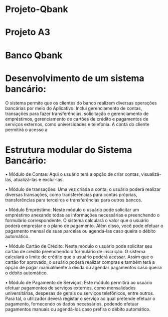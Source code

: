 # Projeto-Qbank
# Projeto A3
# Banco Qbank

# Desenvolvimento de um sistema bancário:
O sistema permite que os clientes do banco
realizem diversas operações bancárias por
meio do Aplicativo. Inclui gerenciamento
de contas, transações para fazer
transferências, solicitação e gerenciamento
de empréstimos, gerenciamento de cartões
de crédito e pagamentos de serviços
externos, como universidades e telefonia.
A conta do cliente permitirá o acesso a

# Estrutura modular do Sistema Bancário:

• Módulo de Contas: Aqui o usuário terá a opção de criar contas,
visualizá-las, atualizá-las e excluí-las.

• Módulo de transações: Uma vez criada a conta, o usuário poderá
realizar diversas transações, como transferências para contas
próprias, transferências para terceiros e transferências para outros
bancos.

• Módulo Empréstimo: Neste módulo o usuário pode solicitar um
empréstimo anexando todas as informações necessárias e
preenchendo o formulário correspondente. O sistema calculará o
valor que o usuário poderá emprestar e o plano de pagamento.
Além disso, você pode efetuar o pagamento mensal de suas
parcelas ou agendá-las caso queira o débito automático.

• Módulo Cartão de Crédito: Neste módulo o usuário pode solicitar
seu cartão de crédito preenchendo o formulário de inscrição. O
sistema calculará o limite de crédito que o usuário poderá
acessar. Assim que o cartão for aprovado, o usuário poderá
realizar compras e também terá a opção de pagar manualmente
a dívida ou agendar pagamentos caso queira o débito
automático.

• Módulo de Pagamento de Serviços: Este módulo permitirá ao
usuário efetuar pagamentos de serviços externos, como
mensalidades universitárias, despesas de gerais ou serviços
telefônicos, entre outros. Para tal, o utilizador deverá registar o
serviço ao qual pretende efetuar o pagamento, fornecendo os
dados necessários, podendo efetuar pagamentos manuais ou
agendá-los caso prefira o débito automático.
